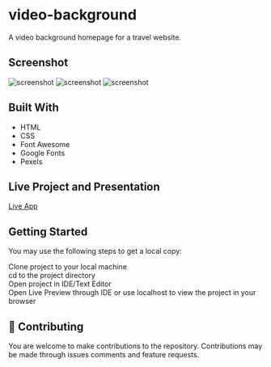 # video-background


A video background homepage for a travel website. 


 
  
## Screenshot
![screenshot](./images/screenshotone.png)
![screenshot](./images/screenshottwo.png)
![screenshot](./images/screenshotthree.png)


## Built With  
  
- HTML
- CSS
- Font Awesome
- Google Fonts
- Pexels



  
## Live Project and Presentation

 
[Live App](https://calvinoea-video-background.glitch.me/)



## Getting Started  
You may use the following steps to get a local copy:
  
Clone project to your local machine  
cd to the project directory  
Open project in IDE/Text Editor  
Open Live Preview through IDE or use localhost to view the project in your browser  
  
## 🤝 Contributing
You are welcome to make contributions to the repository. Contributions may be made through issues comments and feature requests.









